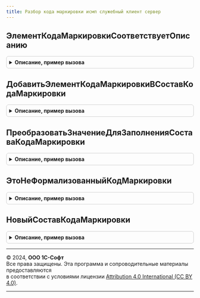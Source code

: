 ```yaml
---
title: Разбор кода маркировки исмп служебный клиент сервер
---
```



## ЭлементКодаМаркировкиСоответствуетОписанию
<details style="margin: 1em 0; padding: 0.5em; border: 1px solid #ccc; border-radius: 6px;">

<summary style="font-weight: bold; cursor: pointer;">Описание, пример вызова</summary>

```bsl

Функция ЭлементКодаМаркировкиСоответствуетОписанию(Значение, ОписаниеЭлементаКМ, ПараметрыОписанияКодаМаркировки, ДополнительныеПараметры) Экспорт
```

Пример вызова
```bsl
Результат = РазборКодаМаркировкиИСМПСлужебныйКлиентСервер.ЭлементКодаМаркировкиСоответствуетОписанию(Значение, ОписаниеЭлементаКМ, ПараметрыОписанияКодаМаркировки, ДополнительныеПараметры) 
```
</details>

## ДобавитьЭлементКодаМаркировкиВСоставКодаМаркировки
<details style="margin: 1em 0; padding: 0.5em; border: 1px solid #ccc; border-radius: 6px;">

<summary style="font-weight: bold; cursor: pointer;">Описание, пример вызова</summary>

```bsl

Процедура ДобавитьЭлементКодаМаркировкиВСоставКодаМаркировки(Значение, ОписаниеЭлементаКМ, СоставКодаМаркировки, ПараметрыОписанияКодаМаркировки, ДополнительныеПараметры) Экспорт
```

Пример вызова
```bsl
РазборКодаМаркировкиИСМПСлужебныйКлиентСервер.ДобавитьЭлементКодаМаркировкиВСоставКодаМаркировки(Значение, ОписаниеЭлементаКМ, СоставКодаМаркировки, ПараметрыОписанияКодаМаркировки, ДополнительныеПараметры) 
```
</details>

## ПреобразоватьЗначениеДляЗаполненияСоставаКодаМаркировки
<details style="margin: 1em 0; padding: 0.5em; border: 1px solid #ccc; border-radius: 6px;">

<summary style="font-weight: bold; cursor: pointer;">Описание, пример вызова</summary>

```bsl

Процедура ПреобразоватьЗначениеДляЗаполненияСоставаКодаМаркировки(Значение, ОписаниеЭлементаКМ, СоставКодаМаркировки, ПараметрыОписанияКодаМаркировки, ДополнительныеПараметры) Экспорт
```

Пример вызова
```bsl
РазборКодаМаркировкиИСМПСлужебныйКлиентСервер.ПреобразоватьЗначениеДляЗаполненияСоставаКодаМаркировки(Значение, ОписаниеЭлементаКМ, СоставКодаМаркировки, ПараметрыОписанияКодаМаркировки, ДополнительныеПараметры) 
```
</details>

## ЭтоНеФормализованныйКодМаркировки
<details style="margin: 1em 0; padding: 0.5em; border: 1px solid #ccc; border-radius: 6px;">

<summary style="font-weight: bold; cursor: pointer;">Описание, пример вызова</summary>

```bsl

// Это не формализованный код маркировки.
//
// Параметры:
//  ПараметрыРазбораКодаМаркировки - см. РазборКодаМаркировкиИССлужебныйКлиентСервер.ИнициализироватьПараметрыРазбораКодаМаркировки.
//  Настройки - см. РазборКодаМаркировкиИССлужебный.НастройкиРазбораКодаМаркировки.
//  ДанныеРезультата - Неопределено - Выходной параметр (см. РазборКодаМаркировкиИССлужебныйКлиентСервер.НовыйРезультатРазбораКодаМаркировки).
//  РезультатБезФильтра - Массив Из см. РазборКодаМаркировкиИССлужебныйКлиентСервер.НовыйРезультатРазбораКодаМаркировки.
//
// Возвращаемое значение:
//  Булево - Если Ложь, то код маркировки не прошел проверку.
//
Функция ЭтоНеФормализованныйКодМаркировки(ПараметрыРазбораКодаМаркировки, Настройки, ДанныеРезультата, РезультатБезФильтра) Экспорт
```

Пример вызова
```bsl
Результат = РазборКодаМаркировкиИСМПСлужебныйКлиентСервер.ЭтоНеФормализованныйКодМаркировки(ПараметрыРазбораКодаМаркировки, Настройки, ДанныеРезультата, РезультатБезФильтра) 
```
</details>

## НовыйСоставКодаМаркировки
<details style="margin: 1em 0; padding: 0.5em; border: 1px solid #ccc; border-radius: 6px;">

<summary style="font-weight: bold; cursor: pointer;">Описание, пример вызова</summary>

```bsl

Функция НовыйСоставКодаМаркировки(ТипШтрихкодаИВидУпаковки) Экспорт
```

Пример вызова
```bsl
Результат = РазборКодаМаркировкиИСМПСлужебныйКлиентСервер.НовыйСоставКодаМаркировки(ТипШтрихкодаИВидУпаковки) 
```
</details>

---

© 2024, **ООО 1С-Софт**  
Все права защищены. Эта программа и сопроводительные материалы предоставляются  
в соответствии с условиями лицензии [Attribution 4.0 International (CC BY 4.0)](https://creativecommons.org/licenses/by/4.0/legalcode).

---
